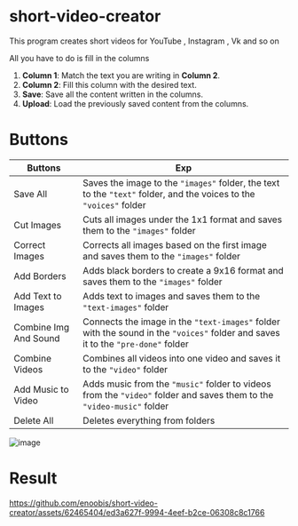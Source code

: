 # short-video-creator

This program creates short videos for YouTube , Instagram , Vk and so on

All you have to do is fill in the columns

1. **Column 1**: Match the text you are writing in **Column 2**.
2. **Column 2**: Fill this column with the desired text.
3. **Save**: Save all the content written in the columns.
4. **Upload**: Load the previously saved content from the columns.

# Buttons 
| Buttons           | Exp                                                                                                        |
| ----------------- | ---------------------------------------------------------------------------------------------------------- |
| Save All          | Saves the image to the `"images"` folder, the text to the `"text"` folder, and the voices to the `"voices"` folder |
| Cut Images        | Cuts all images under the 1x1 format and saves them to the `"images"` folder                                  |
| Correct Images    | Corrects all images based on the first image and saves them to the `"images"` folder                           |
| Add Borders       | Adds black borders to create a 9x16 format and saves them to the `"images"` folder                            |
| Add Text to Images| Adds text to images and saves them to the `"text-images"` folder                                               |
| Combine Img And Sound| Connects the image in the `"text-images"` folder with the sound in the `"voices"` folder and saves it to the `"pre-done"` folder |
| Combine Videos    | Combines all videos into one video and saves it to the `"video"` folder                                        |
| Add Music to Video| Adds music from the `"music"` folder to videos from the `"video"` folder and saves them to the `"video-music"` folder |
| Delete All        | Deletes everything from folders                                                                              |

![image](https://github.com/enoobis/short-video-creator/assets/62465404/2223e59a-27c4-4f5e-bfbb-ac32672a786a)

# Result

https://github.com/enoobis/short-video-creator/assets/62465404/ed3a627f-9994-4eef-b2ce-06308c8c1766



